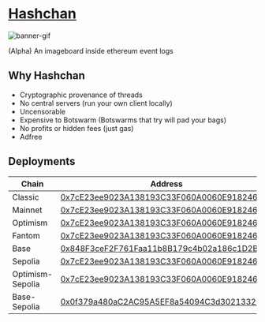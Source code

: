 # [Hashchan](https://hashchan.network) 

![banner-gif](https://github.com/user-attachments/assets/394c2d1e-9e8f-4c61-ac1d-64f5f723218e)


(Alpha)
An imageboard inside ethereum event logs

## Why Hashchan
- Cryptographic provenance of threads
- No central servers (run your own client locally)
- Uncensorable
- Expensive to Botswarm (Botswarms that try will pad your bags)
- No profits or hidden fees (just gas)
- Adfree

## Deployments
|Chain| Address |
| --- | ---- |
| Classic | [0x7cE23ee9023A138193C33F060A0060E918246E59](https://etc.blockscout.com/address/0x7cE23ee9023A138193C33F060A0060E918246E59)
| Mainnet | [0x7cE23ee9023A138193C33F060A0060E918246E59](https://etherscan.io/address/0x7cE23ee9023A138193C33F060A0060E918246E59)
| Optimism | [0x7cE23ee9023A138193C33F060A0060E918246E59](https://optimistic.etherscan.io/address/0x7cE23ee9023A138193C33F060A0060E918246E59)
| Fantom | [0x7cE23ee9023A138193C33F060A0060E918246E59](https://ftmscan.com/address/0x7cE23ee9023A138193C33F060A0060E918246E59)
| Base | [0x848F3ceF2F761Faa11b8B179c4b02a186c1D2B2c](https://basescan.org/address/0x848F3ceF2F761Faa11b8B179c4b02a186c1D2B2c)
| Sepolia | [0x7cE23ee9023A138193C33F060A0060E918246E59](https://sepolia.etherscan.io/address/0x7cE23ee9023A138193C33F060A0060E918246E59)
| Optimism-Sepolia | [0x7cE23ee9023A138193C33F060A0060E918246E59](https://optimism-sepolia.blockscout.com/address/0x7cE23ee9023A138193C33F060A0060E918246E59)
| Base-Sepolia | [0x0f379a480aC2AC95A5EF8a54094C3d3021332B73](https://sepolia.basescan.org/address/0x0f379a480aC2AC95A5EF8a54094C3d3021332B73)

